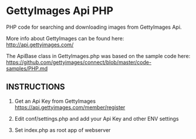 
GettyImages Api PHP 
========================

PHP code for searching and downloading images from GettyImages Api. 

More info about GettyImages can be found here:
http://api.gettyimages.com/

The ApiBase class in GettyImages.php was based on the sample code here:
https://github.com/gettyimages/connect/blob/master/code-samples/PHP.md

INSTRUCTIONS
------------

1. Get an Api Key from GettyImages
   https://api.gettyimages.com/member/register

2. Edit conf/settings.php and add your Api Key and other ENV settings 

3. Set index.php  as root app of webserver 


